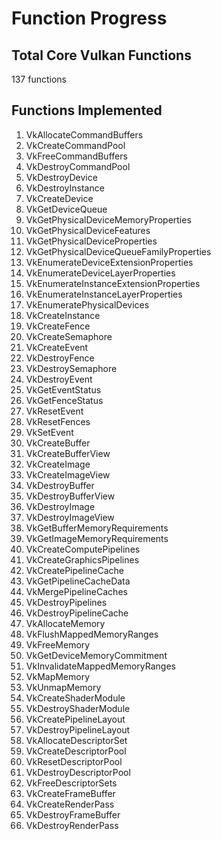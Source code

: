 Function Progress
=======

Total Core Vulkan Functions
-----------
137 functions

Functions Implemented
-----------
1. VkAllocateCommandBuffers
2. VkCreateCommandPool
3. VkFreeCommandBuffers
4. VkDestroyCommandPool
5. VkDestroyDevice
6. VkDestroyInstance
7. VkCreateDevice
8. VkGetDeviceQueue
9. VkGetPhysicalDeviceMemoryProperties
10. VkGetPhysicalDeviceFeatures
11. VkGetPhysicalDeviceProperties
12. VkGetPhysicalDeviceQueueFamilyProperties
13. VkEnumerateDeviceExtensionProperties
14. VkEnumerateDeviceLayerProperties
15. VkEnumerateInstanceExtensionProperties
16. VkEnumerateInstanceLayerProperties
17. VkEnumeratePhysicalDevices
18. VkCreateInstance
19. VkCreateFence
20. VkCreateSemaphore
21. VkCreateEvent
22. VkDestroyFence
23. VkDestroySemaphore
24. VkDestroyEvent
25. VkGetEventStatus
26. VkGetFenceStatus
27. VkResetEvent
28. VkResetFences
29. VkSetEvent
30. VkCreateBuffer
31. VkCreateBufferView
32. VkCreateImage
33. VkCreateImageView
34. VkDestroyBuffer
35. VkDestroyBufferView
36. VkDestroyImage
37. VkDestroyImageView
38. VkGetBufferMemoryRequirements
39. VkGetImageMemoryRequirements
40. VkCreateComputePipelines
41. VkCreateGraphicsPipelines
42. VkCreatePipelineCache
43. VkGetPipelineCacheData
44. VkMergePipelineCaches
45. VkDestroyPipelines
46. VkDestroyPipelineCache
47. VkAllocateMemory
48. VkFlushMappedMemoryRanges
49. VkFreeMemory
50. VkGetDeviceMemoryCommitment
51. VkInvalidateMappedMemoryRanges
52. VkMapMemory
53. VkUnmapMemory
54. VkCreateShaderModule
55. VkDestroyShaderModule
56. VkCreatePipelineLayout
57. VkDestroyPipelineLayout
58. VkAllocateDescriptorSet
59. VkCreateDescriptorPool
60. VkResetDescriptorPool
61. VkDestroyDescriptorPool
62. VkFreeDescriptorSets
63. VkCreateFrameBuffer
64. VkCreateRenderPass
65. VkDestroyFrameBuffer
66. VkDestroyRenderPass